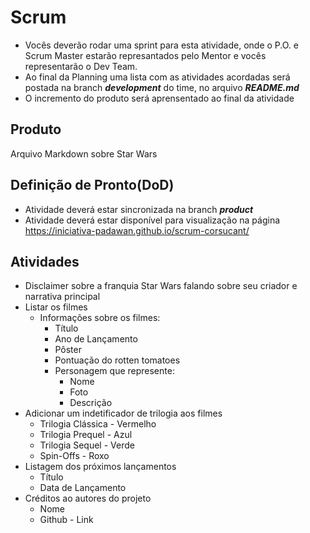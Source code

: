 # Scrum

- Vocês deverão rodar uma sprint para esta atividade, onde o P.O. e Scrum Master estarão represantados pelo Mentor e vocês representarão o Dev Team.
- Ao final da Planning uma lista com as atividades acordadas será postada na branch ***development*** do time, no arquivo ***README.md***
- O incremento do produto será aprensentado ao final da atividade 

## Produto

Arquivo Markdown sobre Star Wars

## Definição de Pronto(DoD)

- Atividade deverá estar sincronizada na branch ***product***
- Atividade deverá estar disponível para visualização na página https://iniciativa-padawan.github.io/scrum-corsucant/

## Atividades
- Disclaimer sobre a franquia Star Wars falando sobre seu criador e narrativa principal 
- Listar os filmes
  - Informações sobre os filmes:
    - Título
    - Ano de Lançamento
    - Pôster
    - Pontuação do rotten tomatoes
    - Personagem que represente:
      - Nome
      - Foto
      - Descrição      
- Adicionar um indetificador de trilogia aos filmes
  - Trilogia Clássica - Vermelho
  - Trilogia Prequel - Azul
  - Trilogia Sequel - Verde
  - Spin-Offs - Roxo
- Listagem dos próximos lançamentos
  - Título
  - Data de Lançamento
- Créditos ao autores do projeto
  - Nome
  - Github - Link
